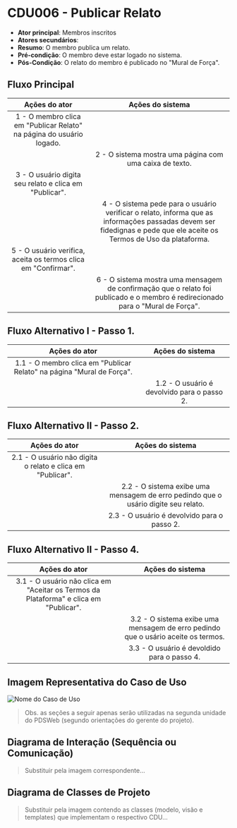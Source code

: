 # CDU006 - Publicar Relato

- **Ator principal**: Membros inscritos
- **Atores secundários**: 	 
- **Resumo**: O membro publica um relato.
- **Pré-condição**: O membro deve estar logado no sistema.
- **Pós-Condição**: O relato do membro é publicado no "Mural de Força".

## Fluxo Principal
| Ações do ator | Ações do sistema |
| :-----------------: | :-----------------: | 
| 1 - O membro clica em "Publicar Relato" na página do usuário logado. | |  
| | 2 - O sistema mostra uma página com uma caixa de texto.  | 
| 3 - O usuário digita seu relato e clica em "Publicar". | |  
| | 4 - O sistema pede para o usuário verificar o relato, informa que as informações passadas devem ser fidedignas e pede que ele aceite os Termos de Uso da plataforma.| 
| 5 - O usuário verifica, aceita os termos clica em "Confirmar". | |  
| | 6 - O sistema mostra uma mensagem de confirmação que o relato foi publicado e o membro é redirecionado para o "Mural de Força". | 

## Fluxo Alternativo I - Passo 1.
| Ações do ator | Ações do sistema |
| :-----------------: |:-----------------: | 
| 1.1 - O membro clica em "Publicar Relato" na página "Mural de Força". | |  
| | 1.2 - O usuário é devolvido para o passo 2. |

## Fluxo Alternativo II - Passo 2.
| Ações do ator | Ações do sistema |
| :-----------------: | :-----------------: | 
| 2.1 - O usuário não digita o relato e clica em "Publicar". | |  
| | 2.2 - O sistema exibe uma mensagem de erro pedindo que o usário digite seu relato. |  
| | 2.3 - O usuário é devolvido para o passo 2. | 

## Fluxo Alternativo II - Passo 4.
| Ações do ator | Ações do sistema |
| :-----------------: | :-----------------: | 
| 3.1 - O usuário não  clica em "Aceitar os Termos da Plataforma" e clica em "Publicar". | |  
| | 3.2 - O sistema exibe uma mensagem de erro pedindo que o usário aceite os termos. |  
| | 3.3 - O usuário é devoldido para o passo 4. | 

## Imagem Representativa do Caso de Uso
![Nome do Caso de Uso](https://imgur.com/lMUB8qS.png)

> Obs. as seções a seguir apenas serão utilizadas na segunda unidade do PDSWeb (segundo orientações do gerente do projeto).

## Diagrama de Interação (Sequência ou Comunicação)

> Substituir pela imagem correspondente...

## Diagrama de Classes de Projeto

> Substituir pela imagem contendo as classes (modelo, visão e templates) que implementam o respectivo CDU...